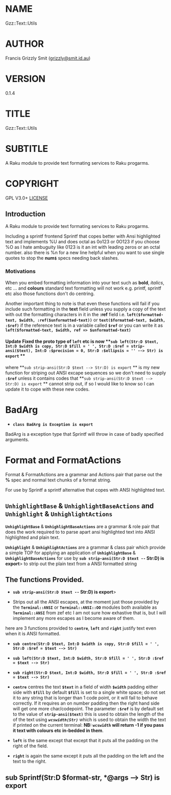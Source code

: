 NAME
====

Gzz::Text::Utils 

AUTHOR
======

Francis Grizzly Smit (grizzly@smit.id.au)

VERSION
=======

0.1.4

TITLE
=====

Gzz::Text::Utils

SUBTITLE
========

A Raku module to provide text formating services to Raku progarms.

COPYRIGHT
=========

GPL V3.0+ [LICENSE](https://github.com/grizzlysmit/Gzz-Text-Utils/blob/main/LICENSE)

Introduction
------------

A Raku module to provide text formating services to Raku progarms.

Including a sprintf frontend Sprintf that copes better with Ansi highlighted text and implements %U and does octal as 0o123 or 0O123 if you choose %O as I hate ambuguity like 0123 is it an int with leading zeros or an octal number. also there is %n for a new line helpful when you want to use single quotes to stop the **num`$`** specs needing back slashes.

### Motivations

When you embed formatting information into your text such as **bold**, *italics*, etc ... and **colours** standard text formatting will not work e.g. printf, sprintf etc also those functions don't do centring.

Another important thing to note is that even these functions will fail if you include such formatting in the **text** field unless you supply a copy of the text with out the formatting characters in it in the **:ref** field i.e. **`left($formatted-text, $width, :ref($unformatted-text))`** or **`text($formatted-text, $width, :$ref)`** if the reference text is in a variable called **`$ref`** or you can write it as **`left($formatted-text, $width, ref => $unformatted-text)`**

#### Update Fixed the proto type of **`left`** etc is now **`sub left(Str:D $text, Int:D $width is copy, Str:D $fill = ' ', Str:D :$ref = strip-ansi($text), Int:D :$precision = 0, Str:D :$ellipsis = '' --> Str) is export` ** 

where **`sub strip-ansi(Str:D $text --> Str:D) is export` ** is my new function for striping out ANSI excape sequences so we don't need to supply **`:$ref`** unless it contains codes that **`sub strip-ansi(Str:D $text --> Str:D) is export` ** cannot strip out, if so I would like to know so I can update it to cope with these new codes.

BadArg
======

  * **`class BadArg is Exception is export`**

BadArg is a exception type that Sprintf will throw in case of badly specified arguments.

Format and FormatActions
========================

Format & FormatActions are a grammar and Actions pair that parse out the **%** spec and normal text chunks of a format string.

For use by Sprintf a sprintf alternative that copes with ANSI highlighted text.

`UnhighlightBase` & `UnhighlightBaseActions` and `Unhighlight` & `UnhighlightActions`
-------------------------------------------------------------------------------------

**`UnhighlightBase`** & **`UnhighlightBaseActions`** are a grammar & role pair that does the work required to to parse apart ansi highlighted text into ANSI highlighted and plain text. 

**`Unhighlight`** & **`UnhighlightActions`** are a grammar & class pair which provide a simple TOP for applying an application of **`UnhighlightBase`** & **`UnhighlightBaseActions`** for use by **`sub strip-ansi(Str:D $text --` Str:D) is export**> to strip out the plain text from a ANSI formatted string

The functions Provided.
-----------------------

  * **`sub strip-ansi(Str:D $text --` Str:D) is export**>

  * Strips out all the ANSI escapes, at the moment just those provided by the **`Terminal::ANSI`** or **`Terminal::ANSI::OO`** modules both available as **`Terminal::ANSI`** from zef etc I am not sure how exhastive that is, but I will implement any more escapes as I become aware of them. 

here are 3 functions provided to **`centre`**, **`left`** and **`right`** justify text even when it is ANSI formatted.

  * **`sub centre(Str:D $text, Int:D $width is copy, Str:D $fill = ' ', Str:D :$ref = $text --> Str)`**

  * **`sub left(Str:D $text, Int:D $width, Str:D $fill = ' ', Str:D :$ref = $text --> Str)`**

  * **`sub right(Str:D $text, Int:D $width, Str:D $fill = ' ', Str:D :$ref = $text --> Str)`**

  * **`centre`** centres the text **`$text`** in a field of width **`$width`** padding either side with **`$fill`** by default **`$fill`** is set to a single white space; do not set it to any string that is longer than 1 code point, or it will fail to behave correctly. If it requires an on number padding then the right hand side will get one more char/codepoint. The parameter **`:$ref`** is by default set to the value of **`strip-ansi($text)`** this is used to obtain the length of the of the text using ***`wcswidth(Str)`*** which is used to obtain the width the text if printed on the current terminal: **NB: `wcswidth` will return -1 if you pass it text with colours etc in-bedded in them**.

  * **`left`** is the same except that except that it puts all the padding on the right of the field.

  * **`right`** is again the same except it puts all the padding on the left and the text to the right.

sub Sprintf(Str:D $format-str, *@args --> Str) is export 
---------------------------------------------------------

